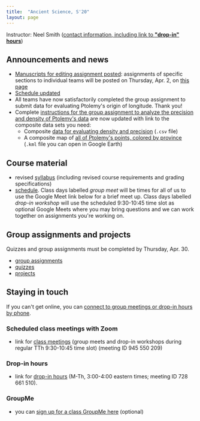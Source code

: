 ```yaml
---
title:  "Ancient Science, S'20"
layout: page
---
```



Instructor: Neel Smith ([contact information, including link to **"drop-in" hours**](http://neelsmith.info/holycross/contact/))


## Announcements and news

- [Manuscripts for editing assignment posted](labs/editing/):  assignments of specific sections to individual teams will be posted on Thursday, Apr. 2, on [this page](labs/editing/assignments/)
- [Schedule updated](schedule/)
- All teams have now satisfactorily completed the group assignment to submit data for evaluating Ptolemy's origin of longitude. Thank you!
- Complete [instructions for the group assignment to analyze the precision and density of Ptolemy's data](labs/ptolemy-geo/precision/) are now updated with link to the composite data sets you need:
    - Composite [data for evaluating density and precision](data/provinces-valid-geo-density-precision.csv) (`.csv` file)
    - A composite map of [all of Ptolemy's points, colored by province](data/ptolemy-provinces.kml) (`.kml` file you can open in Google Earth)

## Course material

- revised [syllabus](syllabus/) (including revised course requirements and grading specifications)
- [schedule](schedule/).  Class days labelled *group meet* will be times for all of us to use the Google Meet link below for a brief meet up.  Class days labelled *drop-in workshop* will use the scheduled 9:30-10:45 time slot as optional Google Meets where you may bring questions and we can work together on assignments you're working on.


## Group assignments and projects

Quizzes and group assignments must be completed by Thursday, Apr. 30.

- [group assignments](labs/)
- [quizzes](quizzes/)
- [projects](projects/)



## Staying in touch

If you can't get online, you can [connect to group meetings or drop-in hours by phone](phone-option/).


### Scheduled class meetings with Zoom

-  link for [class meetings](https://holycross.zoom.us/j/945550209) (group meets and drop-in workshops during regular TTh 9:30-10:45 time slot) (meeting ID 945 550 209)


### Drop-in hours

-  link for [drop-in hours](https://holycross.zoom.us/j/728661510) (M-Th, 3:00-4:00 eastern times; meeting ID 728 661 510).  



### GroupMe

- you can [sign up for a class GroupMe here](https://groupme.com/join_group/58684193/ICdBp5hx) (optional)
